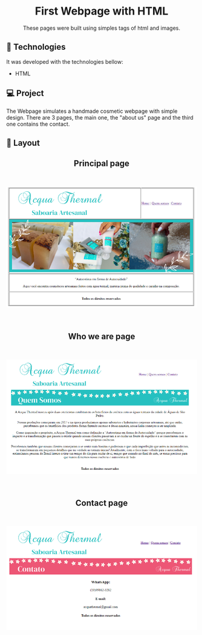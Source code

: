 
<h1 align="center"> First Webpage with HTML </h1>

<p align="center">
These pages were built using simples tags of html and images.
</p>


## 🚀 Technologies

It was developed with the technologies bellow:


- HTML 

## 💻 Project

The Webpage simulates a handmade cosmetic webpage with simple design. There are 3 pages, the main one, the "about us" page and the third one contains the contact.

## 🔖 Layout


<h2 align="center">Principal page</h2><br> 
<p align="center"><img alt="primeira pagina" src="https://github.com/viviandemitry/First-web-page-with-HTML/blob/main/pic1.png"> </p>

<br>

<h2 align="center">Who we are page</h2>
<br>
<p align="center">
  <img alt="who we are" src="https://github.com/viviandemitry/First-web-page-with-HTML/blob/main/picquemsomos.png">
</p>

<br>

<h2 align="center">Contact page</h2>
<br>
<p align="center">
  <img alt="contact" src="https://github.com/viviandemitry/First-web-page-with-HTML/blob/main/pic2.PNG">
</p>
